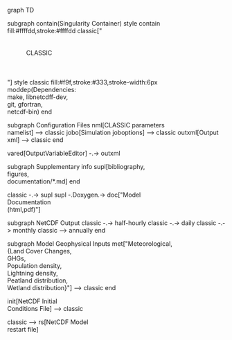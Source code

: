 graph TD

  subgraph 
    contain(Singularity Container)
    style contain fill:#ffffdd,stroke:#ffffdd
    classic["<br/><br/><br/>   &ensp; &ensp;    &ensp; &ensp; CLASSIC  &ensp; &ensp; &ensp;      <br/> <br/> <br/> <br/>  "]
    style classic fill:#f9f,stroke:#333,stroke-width:6px
    moddep(Dependencies:<br/>make, libnetcdff-dev,<br/> git, gfortran,<br/> netcdf-bin)
  end

  subgraph Configuration Files
    nml[CLASSIC parameters<br/>namelist] --> classic
    jobo[Simulation joboptions] --> classic
    outxml[Output xml] --> classic
  end

  vared[OutputVariableEditor] -.-> outxml

  subgraph Supplementary info
    supl[bibliography,<br/>figures,<br/>documentation/*.md]
  end

  classic -.-> supl
  supl -.Doxygen.-> doc["Model<br/>Documentation<br/>(html,pdf)"]

  subgraph NetCDF Output
    classic -.-> half-hourly
    classic -.-> daily
    classic -.-> monthly
    classic --> annually
  end

  subgraph Model Geophysical Inputs
    met["Meteorological,<br/>{Land Cover Changes,<br/>GHGs,<br/>Population density,<br/>Lightning density,<br/>Peatland distribution,<br/>Wetland distribution}"] --> classic
  end

  init[NetCDF Initial<br/>Conditions File] --> classic

  classic --> rs[NetCDF Model<br/>restart file]
